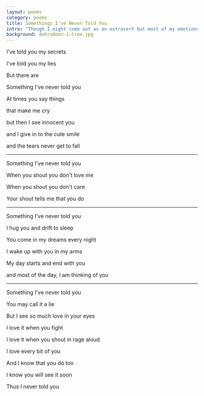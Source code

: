 ```yaml
---
layout: poems
category: poems 
title: Somethings I've Never Told You
intro: "Though I might come out as an extrovert but most of my emotions (specially love) is seldom expressed. And usually it's too late when I finally say the things that I've never told anyone."
background: dehradoon-1-tree.jpg
---
```


I've told you my secrets

I've told you my lies

But there are 

Something I've never told you

At times you say things

that make me cry

but then I see innocent you 

and I give in to the cute smile

and the tears never get to fall

----

Something I've never told you

When you shout you don't love me

When you shout you don't care

Your shout tells me that you do

----

Something I've never told you

I hug you and drift to sleep

You come in my dreams every night

I wake up with you in my arms

My day starts and end with you

and most of the day, I am thinking of you

----

Something I've never told you

You may call it a lie

But I see so much love in your eyes

I love it when you fight

I love it when you shout in rage aloud

I love every bit of you

And I know that you do too 

I know you will see it soon

Thus I never told you
